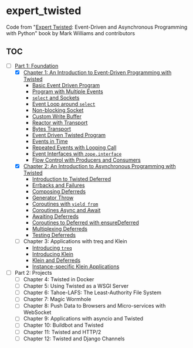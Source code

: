 # expert_twisted

Code from "[Expert Twisted][1]: Event-Driven and Asynchronous Programming with
Python" book by Mark Williams and contributors

## TOC

- [ ] [Part 1: Foundation](src/part_01/)
    - [x] [Chapter 1: An Introduction to Event-Driven Programming with Twisted](src/part_01/chapter_01/)
        - [Basic Event Driven Program](src/part_01/chapter_01/basic_event_drive_program.py)
        - [Program with Multiple Events](src/part_01/chapter_01/program_with_multiple_events.py)
        - [`select` and Sockets](src/part_01/chapter_01/select_and_sockets.py)
        - [Event Loop around `select`](src/part_01/chapter_01/event_loop_around_select.py)
        - [Non-blocking Socket](src/part_01/chapter_01/non_blocking_socket.py)
        - [Custom Write Buffer](src/part_01/chapter_01/custom_write_buffer.py)
        - [Reactor with Transport](src/part_01/chapter_01/reactor_with_transport.py)
        - [Bytes Transport](src/part_01/chapter_01/bytes_transport.py)
        - [Event Driven Twisted Program](src/part_01/chapter_01/event_driven_twisted_program.py)
        - [Events in Time](src/part_01/chapter_01/events_in_time.py)
        - [Repeated Events with Looping Call](src/part_01/chapter_01/repeated_events_with_looping_call.py)
        - [Event Interfaces with `zope.interface`](src/part_01/chapter_01/event_interfaces_with_zope_interface.py)
        - [Flow Control with Producers and Consumers](src/part_01/chapter_01/flow_control_with_producers_and_consumers.py)
    - [x] [Chapter 2: An Introduction to Asynchronous Programming with Twisted](src/part_01/chapter_02/)
        - [Introduction to Twisted Deferred](src/part_01/chapter_02/introduction_to_deferred.py)
        - [Errbacks and Failures](src/part_01/chapter_02/errbacks_and_failures.py)
        - [Composing Deferreds](src/part_01/chapter_02/composing_deferreds.py)
        - [Generator Throw](src/part_01/chapter_02/generator_throw.py)
        - [Coroutines with `yield from`](src/part_01/chapter_02/coroutines_with_yield_from.py)
        - [Coroutines Async and Await](src/part_01/chapter_02/coroutines_async_and_await.py)
        - [Awaiting Deferreds](src/part_01/chapter_02/awaiting_deferreds.py)
        - [Coroutines to Deferred with ensureDeferred](src/part_01/chapter_02/ensure_deferred.py)
        - [Multiplexing Deferreds](src/part_01/chapter_02/multiplexing_deferreds.py)
        - [Testing Deferreds](src/part_01/chapter_02/testing_deferreds.py)
    - [ ] Chapter 3: Applications with treq and Klein
       - [Introducing `treq`](src/part_01/chapter_03/intro_treq.py)
       - [Introducing Klein](src/part_01/chapter_03/intro_klein.py)
       - [Klein and Deferreds](src/part_01/chapter_03/klein_and_deferreds.py)
       - [Instance-specific Klein Applications](src/part_01/chapter_03/instance_specific_klein.py)
- [ ] Part 2: Projects
    - [ ] Chapter 4: Twisted in Docker
    - [ ] Chapter 5: Using Twisted as a WSGI Server
    - [ ] Chapter 6: Tahoe-LAFS: The Least-Authority File System
    - [ ] Chapter 7: Magic Wormhole
    - [ ] Chapter 8: Push Data to Browsers and Micro-services with WebSocket
    - [ ] Chapter 9: Applications with asyncio and Twisted
    - [ ] Chapter 10: Buildbot and Twisted
    - [ ] Chapter 11: Twisted and HTTP/2
    - [ ] Chapter 12: Twisted and Django Channels

[1]: https://www.goodreads.com/book/show/40167833-expert-twisted